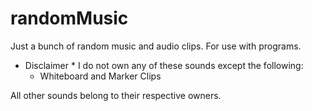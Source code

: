 # randomMusic
Just a bunch of random music and audio clips. For use with programs.

* Disclaimer *
I do not own any of these sounds except the following:
  - Whiteboard and Marker Clips

All other sounds belong to their respective owners.
